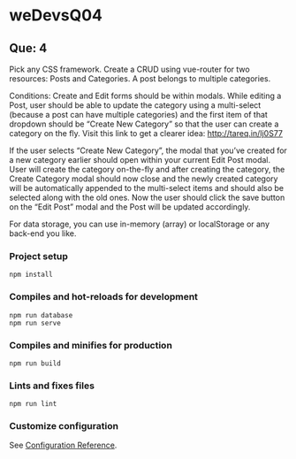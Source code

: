 # weDevsQ04

## Que: 4

Pick any CSS framework. Create a CRUD using vue-router for two resources: Posts and Categories. A post belongs to multiple categories.

Conditions: Create and Edit forms should be within modals. While editing a Post, user should be able to update the category using a multi-select (because a post can have multiple categories) and the first item of that dropdown should be “Create New Category” so that the user can create a category on the fly. Visit this link to get a clearer idea: http://tareq.in/Ij0S77

If the user selects “Create New Category”, the modal that you’ve created for a new category earlier should open within your current Edit Post modal. User will create the category on-the-fly and after creating the category, the Create Category modal should now close and the newly created category will be automatically appended to the multi-select items and should also be selected along with the old ones. Now the user should click the save button on the “Edit Post” modal and the Post will be updated accordingly.

For data storage, you can use in-memory (array) or localStorage or any back-end you like.

### Project setup

```
npm install
```

### Compiles and hot-reloads for development

```
npm run database
npm run serve
```

### Compiles and minifies for production

```
npm run build
```

### Lints and fixes files

```
npm run lint
```

### Customize configuration

See [Configuration Reference](https://cli.vuejs.org/config/).

